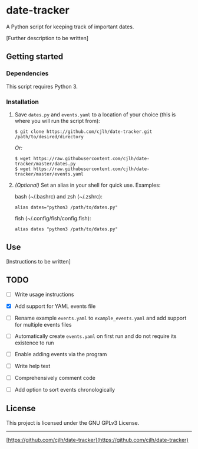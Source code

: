 # date-tracker

A Python script for keeping track of important dates.

[Further description to be written]


## Getting started


### Dependencies

This script requires Python 3.


### Installation

1. Save `dates.py` and `events.yaml` to a location of your choice (this is where you will run the script from):

    ```
    $ git clone https://github.com/cjlh/date-tracker.git /path/to/desired/directory
    ```

   *Or:*

    ```
    $ wget https://raw.githubusercontent.com/cjlh/date-tracker/master/dates.py
    $ wget https://raw.githubusercontent.com/cjlh/date-tracker/master/events.yaml
    ```

2. *(Optional)* Set an alias in your shell for quick use. Examples:

   bash (\~/.bashrc) and zsh (\~/.zshrc):

    ```
    alias dates="python3 /path/to/dates.py"
    ```

   fish (\~/.config/fish/config.fish):

    ```
    alias dates "python3 /path/to/dates.py"
    ```


## Use

[Instructions to be written]


## TODO

- [ ] Write usage instructions
- [x] Add support for YAML events file
- [ ] Rename example `events.yaml` to `example_events.yaml` and add support for multiple events files
- [ ] Automatically create `events.yaml` on first run and do not require its existence to run
- [ ] Enable adding events via the program
- [ ] Write help text
- [ ] Comprehensively comment code
- [ ] Add option to sort events chronologically


## License

This project is licensed under the GNU GPLv3 License.

***
[https://github.com/cjlh/date-tracker](https://github.com/cjlh/date-tracker)
